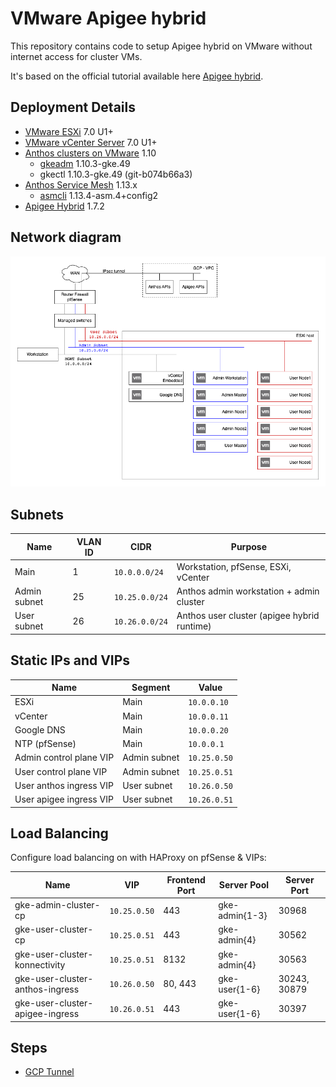 # VMware Apigee hybrid

This repository contains code to setup Apigee hybrid on VMware without internet access for cluster VMs.

It's based on the official tutorial available here [Apigee hybrid](https://cloud.google.com/apigee/docs/hybrid/v1.7/big-picture).

## Deployment Details

* [VMware ESXi](https://www.vmware.com/products/esxi-and-esx.html) 7.0 U1+
* [VMware vCenter Server](https://www.vmware.com/products/vcenter-server.html) 7.0 U1+
* [Anthos clusters on VMware](https://cloud.google.com/anthos/clusters/docs/on-prem/1.10/overview) 1.10
  * [gkeadm](https://cloud.google.com/anthos/clusters/docs/on-prem/1.10/downloads) 1.10.3-gke.49
  * gkectl 1.10.3-gke.49 (git-b074b66a3)
* [Anthos Service Mesh](https://cloud.google.com/apigee/docs/hybrid/v1.7/install-asm) 1.13.x
  * [asmcli](https://cloud.google.com/service-mesh/v1.13/docs/unified-install/install-dependent-tools#download_asmcli) 1.13.4-asm.4+config2
* [Apigee Hybrid](https://cloud.google.com/apigee/docs/hybrid/v1.7/big-picture) 1.7.2


## Network diagram

![Diagram](docs/medium_network.png)

## Subnets

| Name | VLAN ID | CIDR | Purpose |
|------|---------|------|---------|
| Main | 1 |`10.0.0.0/24` | Workstation, pfSense, ESXi, vCenter |
| Admin subnet | 25 |  `10.25.0.0/24` | Anthos admin workstation + admin cluster |
| User subnet | 26 | `10.26.0.0/24` | Anthos user cluster (apigee hybrid runtime) |

## Static IPs and VIPs

| Name | Segment | Value |
|------|---------|-------|
| ESXi | Main | `10.0.0.10` |
| vCenter | Main | `10.0.0.11` |
| Google DNS | Main | `10.0.0.20` |
| NTP (pfSense) | Main | `10.0.0.1` |
| Admin control plane VIP | Admin subnet | `10.25.0.50` |
| User control plane VIP | Admin subnet | `10.25.0.51` |
| User anthos ingress VIP | User subnet | `10.26.0.50` |
| User apigee ingress VIP | User subnet | `10.26.0.51` |

## Load Balancing

Configure load balancing on with HAProxy on pfSense & VIPs:

| Name                           | VIP          | Frontend Port | Server Pool    | Server Port |
|--------------------------------|--------------|---------------|----------------|-------------|
| gke-admin-cluster-cp           | `10.25.0.50` | 443           | gke-admin{1-3} | 30968       |
| gke-user-cluster-cp            | `10.25.0.51` | 443           | gke-admin{4}   | 30562       |
| gke-user-cluster-konnectivity  | `10.25.0.51` | 8132          | gke-admin{4}   | 30563       |
| gke-user-cluster-anthos-ingress | `10.26.0.50` | 80, 443      | gke-user{1-6}  | 30243, 30879 |
| gke-user-cluster-apigee-ingress | `10.26.0.51` | 443          | gke-user{1-6}  | 30397        |

## Steps

* [GCP Tunnel](01-gcp-tunnel/README.md)
